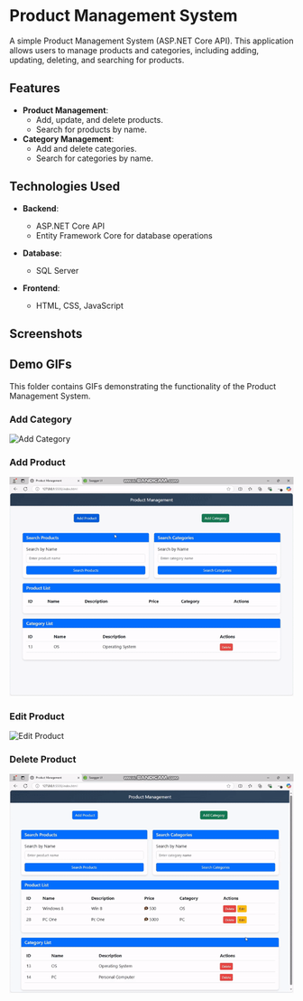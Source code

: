 # Product Management System

A simple Product Management System (ASP.NET Core API). This application allows users to manage products and categories, including adding, updating, deleting, and searching for products.

## Features

- **Product Management**:
  - Add, update, and delete products.
  - Search for products by name.
- **Category Management**:
  - Add and delete categories.
  - Search for categories by name.


## Technologies Used
- **Backend**:
  - ASP.NET Core API
  - Entity Framework Core for database operations
- **Database**:
  - SQL Server
    
- **Frontend**:
  - HTML, CSS, JavaScript




## Screenshots

## Demo GIFs

This folder contains GIFs demonstrating the functionality of the Product Management System.

### Add Category
![Add Category](https://github.com/Moh-Gomma/Product-Managment/blob/main/ProductFF/Gif/Addcatgif.gif)

### Add Product
![Add Product](https://github.com/Moh-Gomma/Product-Managment/blob/main/ProductFF/Gif/addpro.gif)

### Edit Product
![Edit Product](https://github.com/Moh-Gomma/Product-Managment/blob/main/ProductFF/Gif/Editgif.gif)

### Delete Product
![Delete Product](https://github.com/Moh-Gomma/Product-Managment/blob/main/ProductFF/Gif/delete.gif)

